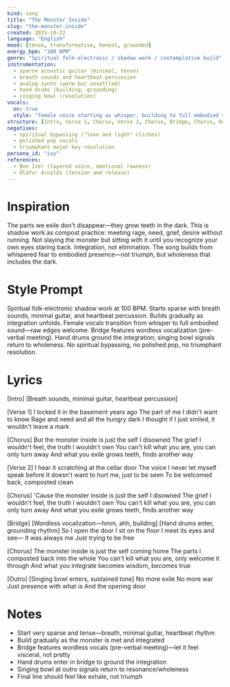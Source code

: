 ```yaml
---
kind: song
title: "The Monster Inside"
slug: "the-monster-inside"
created: 2025-10-22
language: "English"
mood: [tense, transformative, honest, grounded]
energy_bpm: "100 BPM"
genre: "Spiritual folk-electronic / shadow work / contemplative build"
instrumentation:
  - sparse acoustic guitar (minimal, tense)
  - breath sounds and heartbeat percussion
  - analog synth (warm but unsettled)
  - hand drums (building, grounding)
  - singing bowl (resolution)
vocals:
  on: true
  style: "female voice starting as whisper, building to full embodied sound; no polish, raw edges welcome; includes wordless vocalization in bridge"
structure: [Intro, Verse 1, Chorus, Verse 2, Chorus, Bridge, Chorus, Outro]
negatives:
  - spiritual bypassing ("love and light" clichés)
  - polished pop vocals
  - triumphant major key resolution
persona_id: "ivy"
references:
  - Bon Iver (layered voice, emotional rawness)
  - Ólafur Arnalds (tension and release)
---
```


# Inspiration

The parts we exile don't disappear—they grow teeth in the dark. This is shadow work as compost practice: meeting rage, need, grief, desire without running. Not slaying the monster but sitting with it until you recognize your own eyes staring back. Integration, not elimination. The song builds from whispered fear to embodied presence—not triumph, but wholeness that includes the dark.

# Style Prompt

Spiritual folk-electronic shadow work at 100 BPM. Starts sparse with breath sounds, minimal guitar, and heartbeat percussion. Builds gradually as integration unfolds. Female vocals transition from whisper to full embodied sound—raw edges welcome. Bridge features wordless vocalization (pre-verbal meeting). Hand drums ground the integration; singing bowl signals return to wholeness. No spiritual bypassing, no polished pop, no triumphant resolution.

# Lyrics

[Intro]
[Breath sounds, minimal guitar, heartbeat percussion]

[Verse 1]
I locked it in the basement years ago
The part of me I didn't want to know
Rage and need and all the hungry dark
I thought if I just smiled, it wouldn't leave a mark

[Chorus]
But the monster inside is just the self I disowned
The grief I wouldn't feel, the truth I wouldn't own
You can't kill what you are, you can only turn away
And what you exile grows teeth, finds another way

[Verse 2]
I hear it scratching at the cellar door
The voice I never let myself speak before
It doesn't want to hurt me, just to be seen
To be welcomed back, composted clean

[Chorus]
'Cause the monster inside is just the self I disowned
The grief I wouldn't feel, the truth I wouldn't own
You can't kill what you are, you can only turn away
And what you exile grows teeth, finds another way

[Bridge]
[Wordless vocalization—hmm, ahh, building]
[Hand drums enter, grounding rhythm]
So I open the door
I sit on the floor
I meet its eyes and see—
It was always me
Just trying to be free

[Chorus]
The monster inside is just the self coming home
The parts I composted back into the whole
You can't kill what you are, only welcome it through
And what you integrate becomes wisdom, becomes true

[Outro]
[Singing bowl enters, sustained tone]
No more exile
No more war
Just presence with what is
And the opening door

# Notes

- Start very sparse and tense—breath, minimal guitar, heartbeat rhythm
- Build gradually as the monster is met and integrated
- Bridge features wordless vocals (pre-verbal meeting)—let it feel visceral, not pretty
- Hand drums enter in bridge to ground the integration
- Singing bowl at outro signals return to resonance/wholeness
- Final line should feel like exhale, not triumph
